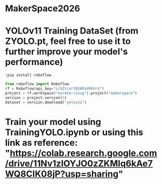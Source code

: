 # MakerSpace2026


# YOLOv11 Training DataSet (from ZYOLO.pt, feel free to use it to further improve your model's performance)

```python
!pip install roboflow

from roboflow import Roboflow
rf = Roboflow(api_key="Lc5Zsror7KEAPwVHhhr4")
project = rf.workspace("eureka-c2uug").project("makerspace")
version = project.version(3)
dataset = version.download("yolov11")
```

# Train your model using TrainingYOLO.ipynb or using this link as reference: "https://colab.research.google.com/drive/11Nv1zIOYJO0zZKMIq6kAe7WQ8CIK08jP?usp=sharing"
